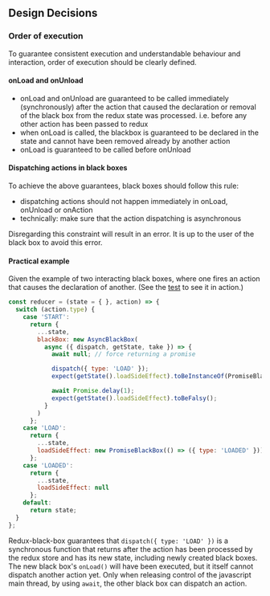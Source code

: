 ## Design Decisions

### Order of execution
To guarantee consistent execution and understandable behaviour and interaction, order of execution should be clearly defined.

#### onLoad and onUnload 
* onLoad and onUnload are guaranteed to be called immediately (synchronously) after the action that caused the declaration or removal of the black box from the redux state was processed. i.e. before any other action has been passed to redux
* when onLoad is called, the blackbox is guaranteed to be declared in the state and cannot have been removed already by another action
* onLoad is guaranteed to be called before onUnload

#### Dispatching actions in black boxes
To achieve the above guarantees, black boxes should follow this rule:
* dispatching actions should not happen immediately in onLoad, onUnload or onAction
* technically: make sure that the action dispatching is asynchronous

Disregarding this constraint will result in an error.
It is up to the user of the black box to avoid this error.

#### Practical example
Given the example of two interacting black boxes, where one fires an action that causes the declaration of another. (See the [test](../__tests__/black-boxes.test.js) to see it in action.)

```javascript
const reducer = (state = { }, action) => {
  switch (action.type) {
    case 'START':
      return {
        ...state,
        blackBox: new AsyncBlackBox(
          async ({ dispatch, getState, take }) => {
            await null; // force returning a promise

            dispatch({ type: 'LOAD' });
            expect(getState().loadSideEffect).toBeInstanceOf(PromiseBlackBox);

            await Promise.delay(1);
            expect(getState().loadSideEffect).toBeFalsy();
          }
        )
      };
    case 'LOAD':
      return {
        ...state,
        loadSideEffect: new PromiseBlackBox(() => ({ type: 'LOADED' }))
      };
    case 'LOADED':
      return {
        ...state,
        loadSideEffect: null
      };
    default:
      return state;
  }
};
```

Redux-black-box guarantees that `dispatch({ type: 'LOAD' })` is a synchronous function that returns after the action has been processed by the redux store and has its new state, including newly created black boxes.
The new black box's `onLoad()` will have been executed, but it itself cannot dispatch another action yet.
Only when releasing control of the javascript main thread, by using `await`, the other black box can dispatch an action.
